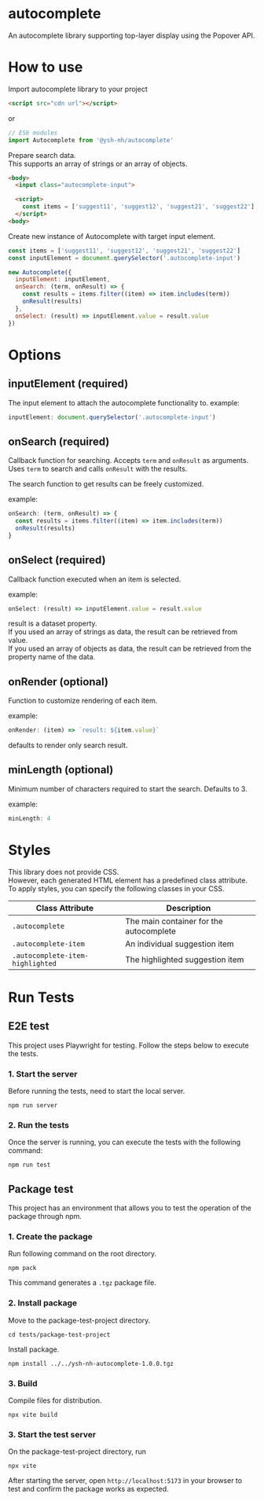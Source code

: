 # autocomplete
An autocomplete library supporting top-layer display using the Popover API.

# How to use
Import autocomplete library to your project
```html
<script src="cdn url"></script>
```
or
```js
// ES6 modules
import Autocomplete from '@ysh-nh/autocomplete'
```
Prepare search data.   
This supports an array of strings or an array of objects.

```html
<body>
  <input class="autocomplete-input">

  <script>
    const items = ['suggest11', 'suggest12', 'suggest21', 'suggest22']
  </script>
<body>
```

Create new instance of Autocomplete with target input element.
```js
const items = ['suggest11', 'suggest12', 'suggest21', 'suggest22']
const inputElement = document.querySelector('.autocomplete-input')

new Autocomplete({
  inputElement: inputElement,
  onSearch: (term, onResult) => {
    const results = items.filter((item) => item.includes(term))
    onResult(results)
  },
  onSelect: (result) => inputElement.value = result.value
})
```
# Options
## inputElement (required)
The input element to attach the autocomplete functionality to.
example:
```js
inputElement: document.querySelector('.autocomplete-input')
```
## onSearch (required)
 Callback function for searching. Accepts `term` and `onResult` as arguments. Uses `term` to search and calls `onResult` with the results.   

 The search function to get results can be freely customized.  

example:
```js
onSearch: (term, onResult) => {
  const results = items.filter((item) => item.includes(term))
  onResult(results)
}
```
## onSelect (required)
Callback function executed when an item is selected.  

example:
```js
onSelect: (result) => inputElement.value = result.value
```
result is a dataset property.  
If you used an array of strings as data, the result can be retrieved from value.  
If you used an array of objects as data, the result can be retrieved from the property name of the data.
## onRender (optional)
Function to customize rendering of each item.  

example:
```js
onRender: (item) => `result: ${item.value}`
```
defaults to render only search result.
## minLength (optional)
Minimum number of characters required to start the search. Defaults to 3.

example:
```js
minLength: 4
```

# Styles
This library does not provide CSS.  
However, each generated HTML element has a predefined class attribute. To apply styles, you can specify the following classes in your CSS.

| Class Attribute                  | Description                              |
|----------------------------------|------------------------------------------|
| `.autocomplete`                  | The main container for the autocomplete |
| `.autocomplete-item`             | An individual suggestion item           |
| `.autocomplete-item-highlighted` | The highlighted suggestion item         |


# Run Tests
## E2E test
This project uses Playwright for testing. Follow the steps below to execute the tests.

### 1. Start the server
Before running the tests, need to start the local server.
```
npm run server
```

### 2. Run the tests
Once the server is running, you can execute the tests with the following command:
```
npm run test
```

## Package test
This project has an environment that allows you to test the operation of the package through npm.

### 1. Create the package
Run following command on the root directory.
```
npm pack
```
This command generates a `.tgz` package file.

### 2. Install package
Move to the package-test-project directory.
```
cd tests/package-test-project
```

Install package.
```
npm install ../../ysh-nh-autocomplete-1.0.0.tgz
```

### 3. Build
Compile files for distribution.
```
npx vite build
```

### 3. Start the test server
On the package-test-project directory, run
```
npx vite
```

After starting the server, open `http://localhost:5173` in your browser to test and confirm the package works as expected.
